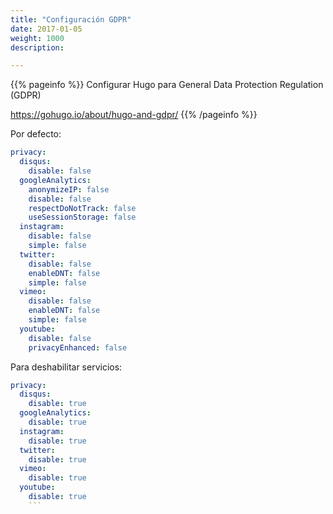 ```yaml
---
title: "Configuración GDPR"
date: 2017-01-05
weight: 1000
description: 

---
```

{{% pageinfo %}}
Configurar Hugo para General Data Protection Regulation (GDPR)

https://gohugo.io/about/hugo-and-gdpr/
{{% /pageinfo %}}

Por defecto:

```yaml
privacy:
  disqus:
    disable: false
  googleAnalytics:
    anonymizeIP: false
    disable: false
    respectDoNotTrack: false
    useSessionStorage: false
  instagram:
    disable: false
    simple: false
  twitter:
    disable: false
    enableDNT: false
    simple: false
  vimeo:
    disable: false
    enableDNT: false
    simple: false
  youtube:
    disable: false
    privacyEnhanced: false
```

Para deshabilitar servicios:
```yaml
privacy:
  disqus:
    disable: true
  googleAnalytics:
    disable: true
  instagram:
    disable: true
  twitter:
    disable: true
  vimeo:
    disable: true
  youtube:
    disable: true
    ```